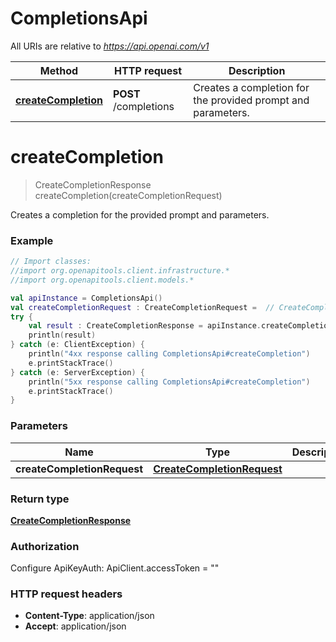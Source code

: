 # CompletionsApi

All URIs are relative to *https://api.openai.com/v1*

Method | HTTP request | Description
------------- | ------------- | -------------
[**createCompletion**](CompletionsApi.md#createCompletion) | **POST** /completions | Creates a completion for the provided prompt and parameters.


<a id="createCompletion"></a>
# **createCompletion**
> CreateCompletionResponse createCompletion(createCompletionRequest)

Creates a completion for the provided prompt and parameters.

### Example
```kotlin
// Import classes:
//import org.openapitools.client.infrastructure.*
//import org.openapitools.client.models.*

val apiInstance = CompletionsApi()
val createCompletionRequest : CreateCompletionRequest =  // CreateCompletionRequest | 
try {
    val result : CreateCompletionResponse = apiInstance.createCompletion(createCompletionRequest)
    println(result)
} catch (e: ClientException) {
    println("4xx response calling CompletionsApi#createCompletion")
    e.printStackTrace()
} catch (e: ServerException) {
    println("5xx response calling CompletionsApi#createCompletion")
    e.printStackTrace()
}
```

### Parameters

Name | Type | Description  | Notes
------------- | ------------- | ------------- | -------------
 **createCompletionRequest** | [**CreateCompletionRequest**](CreateCompletionRequest.md)|  |

### Return type

[**CreateCompletionResponse**](CreateCompletionResponse.md)

### Authorization


Configure ApiKeyAuth:
    ApiClient.accessToken = ""

### HTTP request headers

 - **Content-Type**: application/json
 - **Accept**: application/json

